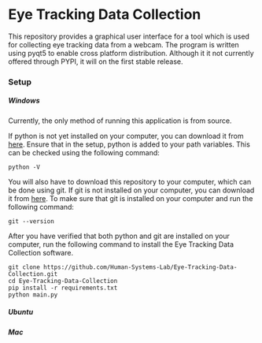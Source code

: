 # Eye Tracking Data Collection
This repository provides a graphical user interface for a tool which is used for collecting eye tracking data from a webcam.  The program is written using pyqt5 to enable cross platform distribution.  Although it it not currently offered through PYPI, it will on the first stable release.

### Setup

##### Windows

Currently, the only method of running this application is from source.

If python is not yet installed on your computer, you can download it from [here](https://www.python.org/downloads/).  Ensure that in the setup, python is added to your path variables.  This can be checked using the following command:

 ```
python -V
```

You will also have to download this repository to your computer, which can be done using git.  If git is not installed on your computer, you can download it from [here](https://git-scm.com/download/win).  To make sure that git is installed on your computer and run the following command:

```
git --version
```

After you have verified that both python and git are installed on your computer, run the following command to install the Eye Tracking Data Collection software.

```
git clone https://github.com/Human-Systems-Lab/Eye-Tracking-Data-Collection.git
cd Eye-Tracking-Data-Collection
pip install -r requirements.txt
python main.py
```

##### Ubuntu

##### Mac
